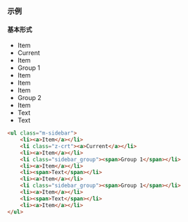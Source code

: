 ### 示例
#### 基本形式

<ul class="m-sidebar">
    <li><a>Item</a></li>
    <li class="z-crt"><a>Current</a></li>
    <li><a>Item</a></li>
    <li class="sidebar_group"><span>Group 1</span></li>
    <li><a>Item</a></li>
    <li><a>Item</a></li>
    <li><a>Item</a></li>
    <li class="sidebar_group"><span>Group 2</span></li>
    <li><a>Item</a></li>
    <li><span>Text</span></li>
    <li><span>Text</span></li>
</ul>

```html
<ul class="m-sidebar">
    <li><a>Item</a></li>
    <li class="z-crt"><a>Current</a></li>
    <li><a>Item</a></li>
    <li class="sidebar_group"><span>Group 1</span></li>
    <li><a>Item</a></li>
    <li><span>Text</span></li>
    <li><a>Item</a></li>
    <li class="sidebar_group"><span>Group 1</span></li>
    <li><a>Item</a></li>
    <li><span>Text</span></li>
    <li><a>Item</a></li>
</ul>
```